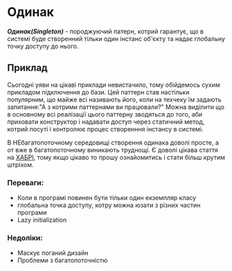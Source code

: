  # Одинак
 
 ***_Одинак(Singleton)_*** - породжуючий патерн, котрий гарантує, що в системі буде створенний тільки один інстанс об'єкту
 та надає глобальну точку доступу до нього.
 
 ## Приклад
 Сьогодні уяви на цікаві приклади невистачило, тому обійдемось сухим прикладом підключення до бази.
 Цей паттерн став настільки популярним, що майже всі називають його, коли на техчеку їм задають запитання:"А з котрими паттернами ви працювали?"
 Можна виділити що в основному всі реалізації цього паттерну зводяться до того, аби приховати конструктор і надавати доступ через статичний метод,
 котрий посуті і контролює процес створенння інстансу в системі.
 
 В НЕбагатопоточному середовищі створення одинака доволі просте, а от вже в багатопоточному виникають труднощі. 
 Є доволі цікава стаття на [ХАБРІ](https://habr.com/post/27108/), тому якщо цікаво то прошу ознайомитись і стати більш крутим штріхом.
 
### Переваги:
 - Коли в програмі повинен бути тільки один екземпляр класу
 - глобальна точка доступу, котру можна юзати з різних частин програми
 - Lazy initialization
 
### Недоліки:
 - Маскує поганий дизайн
 - Проблеми з багатопоточністю
